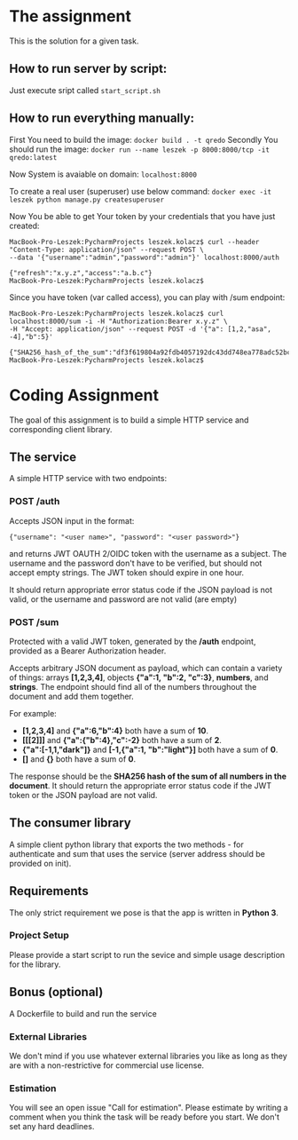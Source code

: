 # The assignment 
This is the solution for a given task.

## How to run server by script:
Just execute sript called `start_script.sh`

## How to run everything manually: 
First You need to build the image:
    `docker build . -t qredo`
Secondly You should run the image:
    `docker run --name leszek -p 8000:8000/tcp -it qredo:latest`

Now System is avaiable on domain:
    `localhost:8000`

To create a real user (superuser) use below command:
    `docker exec -it leszek python manage.py createsuperuser`

Now You be able to get Your token by your credentials that you have just created:
```
MacBook-Pro-Leszek:PycharmProjects leszek.kolacz$ curl --header "Content-Type: application/json" --request POST \
--data '{"username":"admin","password":"admin"}' localhost:8000/auth

{"refresh":"x.y.z","access":"a.b.c"}
MacBook-Pro-Leszek:PycharmProjects leszek.kolacz$ 
```

Since you have token (var called access), you can play with /sum endpoint:
```
MacBook-Pro-Leszek:PycharmProjects leszek.kolacz$ curl localhost:8000/sum -i -H "Authorization:Bearer x.y.z" \ 
-H "Accept: application/json" --request POST -d '{"a": [1,2,"asa", -4],"b":5}'

{"SHA256_hash_of_the_sum":"df3f619804a92fdb4057192dc43dd748ea778adc52bc498ce80524c014b81119"}
MacBook-Pro-Leszek:PycharmProjects leszek.kolacz$ 
```

# Coding Assignment
The goal of this assignment is to build a simple HTTP service and corresponding client library.

## The service

A simple HTTP service with two endpoints:

### POST /auth

Accepts JSON input in the format:

`{"username": "<user name>", "password": "<user password>"}`

and returns JWT OAUTH 2/OIDC token with the username as a subject. The username and the password don't have to be verified, but should not accept empty strings. The JWT token should expire in one hour.

It should return appropriate error status code if the JSON payload is not valid, or the username and password are not valid (are empty)


### POST /sum

Protected with a valid JWT token, generated by the **/auth** endpoint, provided as a Bearer Authorization header.

Accepts arbitrary JSON document as payload, which can contain a variety of things: arrays **[1,2,3,4]**, objects **{"a":1, "b":2, "c":3}**, **numbers**, and **strings**. The endpoint should find all of the numbers throughout the document and add them together.

For example:

- **[1,2,3,4]** and **{"a":6,"b":4}** both have a sum of **10**.
- **[[[2]]]** and **{"a":{"b":4},"c":-2}** both have a sum of **2**.
- **{"a":[-1,1,"dark"]}** and **[-1,{"a":1, "b":"light"}]** both have a sum of **0**.
- **[]** and **{}** both have a sum of **0**.

The response should be the **SHA256 hash of the sum of all numbers in the document**. It should return the appropriate error status code if the JWT token or the JSON payload are not valid.

## The consumer library

A simple client python library that exports the two methods - for authenticate and sum that uses the service (server address should be provided on init).

## Requirements
The only strict requirement we pose is that the app is written in **Python 3**. 

### Project Setup
Please provide a start script to run the sevice and simple usage description for the library.

## Bonus (optional)
A Dockerfile to build and run the service

### External Libraries
We don't mind if you use whatever external libraries you like as long as they are with a non-restrictive for commercial use license.

### Estimation
You will see an open issue "Call for estimation". Please estimate by writing a comment when you think the task will be ready before you start. We don't set any hard deadlines.


